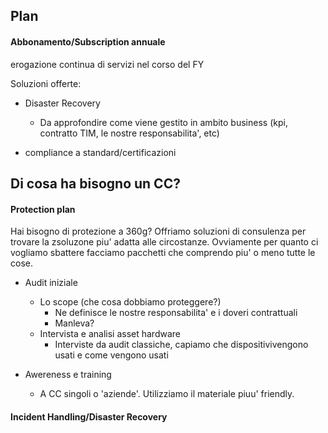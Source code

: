 ## Plan

#### Abbonamento/Subscription annuale
erogazione continua di servizi nel corso del FY

Soluzioni offerte:
- Disaster Recovery
	- Da approfondire come viene gestito in ambito business (kpi, contratto TIM, le nostre responsabilita', etc)

- compliance a standard/certificazioni








## Di cosa ha bisogno un CC?
#### Protection plan
Hai bisogno di protezione a 360g? Offriamo soluzioni di consulenza per trovare la zsoluzone piu' adatta alle circostanze.
Ovviamente per quanto ci vogliamo sbattere facciamo pacchetti che comprendo piu' o meno tutte le cose.
- Audit iniziale
	- Lo scope (che cosa dobbiamo proteggere?)
		- Ne definisce le nostre responsabilita' e i doveri contrattuali 
		- Manleva?
	- Intervista e analisi asset hardware
		- Interviste da audit classiche, capiamo che dispositivivengono usati e come vengono usati
		
- Awereness e training
	- A CC singoli o 'aziende'. Utilizziamo il materiale piuu' friendly.

#### Incident Handling/Disaster Recovery
